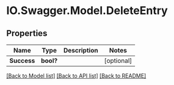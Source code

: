 # IO.Swagger.Model.DeleteEntry
## Properties

Name | Type | Description | Notes
------------ | ------------- | ------------- | -------------
**Success** | **bool?** |  | [optional] 

[[Back to Model list]](../README.md#documentation-for-models) [[Back to API list]](../README.md#documentation-for-api-endpoints) [[Back to README]](../README.md)

